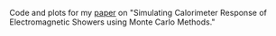 Code and plots for my
[paper](https://dev-undergrad.dev/particle_phys/project.pdf) on "Simulating Calorimeter Response of Electromagnetic Showers using Monte Carlo Methods."
